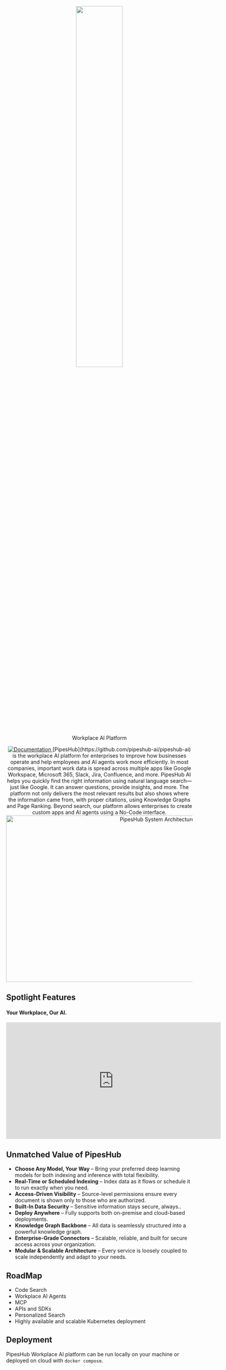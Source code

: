 
<a name="readme-top"></a>

<h2 align="center">
<a href="https://www.pipeshub.com/">
<img width="50%" src="https://mintlify.s3.us-west-1.amazonaws.com/pipeshub/logo/pipeshub-logo.svg"/> 
</a>
</h2>

<p align="center">
<p align="center">Workplace AI Platform</p>

<!--Links in Readme-->
<p align="center">
<a href="https://docs.pipeshub.com/" target="_blank">
    <img src="https://img.shields.io/badge/docs-view-blue" alt="Documentation">
</a>
<!--Intro-->
[PipesHub](https://github.com/pipeshub-ai/pipeshub-ai) is the workplace AI platform for enterprises to improve how businesses operate and help employees and AI agents work more efficiently.
In most companies, important work data is spread across multiple apps like Google Workspace, Microsoft 365, Slack, Jira, Confluence, and more. PipesHub AI helps you quickly find the right information using natural language search—just like Google.
It can answer questions, provide insights, and more. The platform not only delivers the most relevant results but also shows where the information came from, with proper citations, using Knowledge Graphs and Page Ranking.
Beyond search, our platform allows enterprises to create custom apps and AI agents using a No-Code interface.

<Frame>
  <img
    width="800"
    height="450"
    src="https://mintlify.s3.us-west-1.amazonaws.com/pipeshub/images/system-architecture/pipeshub-system-architecture.png"
    alt="PipesHub System Architecture"
  />
</Frame>

<h2>Spotlight Features</h2>

#### Your Workplace, Our AI.
<iframe
  width="580"
  height="315"
  src="https://www.youtube.com/embed/czDNbS_OEDQ?si=qg11NYoug0yrChlr"
  title="PipesHub Workplace AI"
  frameborder="0"
  allow="accelerometer; autoplay; clipboard-write; encrypted-media; gyroscope; picture-in-picture; web-share; fullscreen;"
  allowfullscreen
></iframe>

## Unmatched Value of PipesHub
- **Choose Any Model, Your Way** – Bring your preferred deep learning models for both indexing and inference with total flexibility.
- **Real-Time or Scheduled Indexing** – Index data as it flows or schedule it to run exactly when you need. 
- **Access-Driven Visibility** – Source-level permissions ensure every document is shown only to those who are authorized.
- **Built-In Data Security** – Sensitive information stays secure, always..
- **Deploy Anywhere** – Fully supports both on-premise and cloud-based deployments.
- **Knowledge Graph Backbone** – All data is seamlessly structured into a powerful knowledge graph.
- **Enterprise-Grade Connectors** – Scalable, reliable, and built for secure access across your organization.
- **Modular & Scalable Architecture** – Every service is loosely coupled to scale independently and adapt to your needs.

## RoadMap
- Code Search
- Workplace AI Agents
- MCP
- APIs and SDKs
- Personalized Search
- Highly available and scalable Kubernetes deployment

## Deployment
PipesHub Workplace AI platform can be run locally on your machine or deployed on cloud with `docker compose`.
